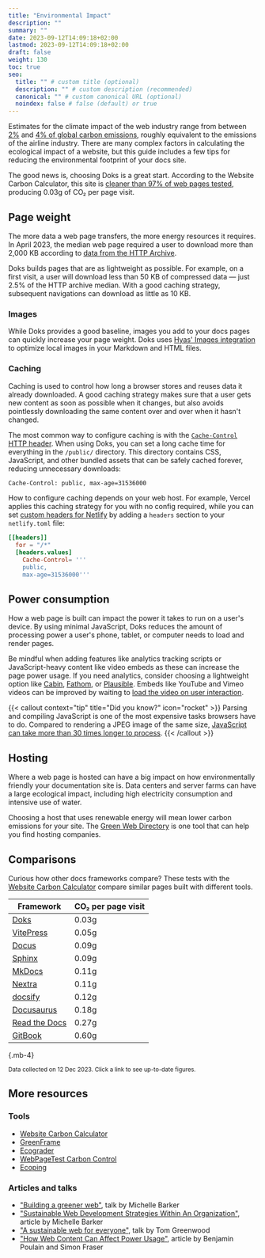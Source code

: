 ```yaml
---
title: "Environmental Impact"
description: ""
summary: ""
date: 2023-09-12T14:09:18+02:00
lastmod: 2023-09-12T14:09:18+02:00
draft: false
weight: 130
toc: true
seo:
  title: "" # custom title (optional)
  description: "" # custom description (recommended)
  canonical: "" # custom canonical URL (optional)
  noindex: false # false (default) or true
---
```


Estimates for the climate impact of the web industry range from between [2%](https://www.sciencefocus.com/science/what-is-the-carbon-footprint-of-the-internet/) and [4% of global carbon emissions](https://www.bbc.com/future/article/20200305-why-your-internet-habits-are-not-as-clean-as-you-think), roughly equivalent to the emissions of the airline industry. There are many complex factors in calculating the ecological impact of a website, but this guide includes a few tips for reducing the environmental footprint of your docs site.

The good news is, choosing Doks is a great start. According to the Website Carbon Calculator, this site is [cleaner than 97% of web pages tested](https://www.websitecarbon.com/website/images-gethyas-com-docs-start-here-getting-started/), producing 0.03g of CO₂ per page visit.

## Page weight

The more data a web page transfers, the more energy resources it requires. In April 2023, the median web page required a user to download more than 2,000 KB according to [data from the HTTP Archive](https://httparchive.org/reports/state-of-the-web).

Doks builds pages that are as lightweight as possible. For example, on a first visit, a user will download less than 50 KB of compressed data — just 2.5% of the HTTP archive median. With a good caching strategy, subsequent navigations can download as little as 10 KB.

### Images

While Doks provides a good baseline, images you add to your docs pages can quickly increase your page weight. Doks uses [Hyas' Images integration](https://images.gethyas.com/) to optimize local images in your Markdown and HTML files.

### Caching

Caching is used to control how long a browser stores and reuses data it already downloaded. A good caching strategy makes sure that a user gets new content as soon as possible when it changes, but also avoids pointlessly downloading the same content over and over when it hasn't changed.

The most common way to configure caching is with the [`Cache-Control` HTTP header](https://csswizardry.com/2019/03/cache-control-for-civilians/). When using Doks, you can set a long cache time for everything in the `/public/` directory. This directory contains CSS, JavaScript, and other bundled assets that can be safely cached forever, reducing unnecessary downloads:

```bash
Cache-Control: public, max-age=31536000
```

How to configure caching depends on your web host. For example, Vercel applies this caching strategy for you with no config required, while you can set [custom headers for Netlify](https://docs.netlify.com/routing/headers/) by adding a `headers` section to your `netlify.toml` file:

```toml {title="netlify.toml"}
[[headers]]
  for = "/*"
  [headers.values]
    Cache-Control= '''
    public,
    max-age=31536000'''
```

## Power consumption

How a web page is built can impact the power it takes to run on a user's device. By using minimal JavaScript, Doks reduces the amount of processing power a user's phone, tablet, or computer needs to load and render pages.

Be mindful when adding features like analytics tracking scripts or JavaScript-heavy content like video embeds as these can increase the page power usage. If you need analytics, consider choosing a lightweight option like [Cabin](https://withcabin.com/), [Fathom](https://usefathom.com/), or [Plausible](https://plausible.io/). Embeds like YouTube and Vimeo videos can be improved by waiting to [load the video on user interaction](https://web.dev/iframe-lazy-loading/).

{{< callout context="tip" title="Did you know?" icon="rocket" >}}
Parsing and compiling JavaScript is one of the most expensive tasks browsers have to do. Compared to rendering a JPEG image of the same size, [JavaScript can take more than 30 times longer to process](https://medium.com/dev-channel/the-cost-of-javascript-84009f51e99e).
{{< /callout >}}

## Hosting

Where a web page is hosted can have a big impact on how environmentally friendly your documentation site is. Data centers and server farms can have a large ecological impact, including high electricity consumption and intensive use of water.

Choosing a host that uses renewable energy will mean lower carbon emissions for your site. The [Green Web Directory](https://www.thegreenwebfoundation.org/directory/) is one tool that can help you find hosting companies.

## Comparisons

Curious how other docs frameworks compare?
These tests with the [Website Carbon Calculator][wcc] compare similar pages built with different tools.

| Framework                   | CO₂ per page visit |
| --------------------------- | ------------------ |
| [Doks][dk-carbon]           | 0.03g              |
| [VitePress][vp-carbon]      | 0.05g              |
| [Docus][dc-carbon]          | 0.09g              |
| [Sphinx][sx-carbon]         | 0.09g              |
| [MkDocs][mk-carbon]         | 0.11g              |
| [Nextra][nx-carbon]         | 0.11g              |
| [docsify][dy-carbon]        | 0.12g              |
| [Docusaurus][ds-carbon]     | 0.18g              |
| [Read the Docs][rtd-carbon] | 0.27g              |
| [GitBook][gb-carbon]        | 0.60g              |
{.mb-4}

<small>Data collected on 12 Dec 2023. Click a link to see up-to-date figures.</small>

[dk-carbon]: https://www.websitecarbon.com/website/images-gethyas-com-docs-start-here-getting-started/
[vp-carbon]: https://www.websitecarbon.com/website/vitepress-dev-guide-what-is-vitepress/
[dc-carbon]: https://www.websitecarbon.com/website/docus-dev-introduction-getting-started/
[sx-carbon]: https://www.websitecarbon.com/website/sphinx-doc-org-en-master-usage-quickstart-html/
[mk-carbon]: https://www.websitecarbon.com/website/mkdocs-org-getting-started/
[nx-carbon]: https://www.websitecarbon.com/website/nextra-site-docs-docs-theme-start/
[dy-carbon]: https://www.websitecarbon.com/website/docsify-js-org/
[ds-carbon]: https://www.websitecarbon.com/website/docusaurus-io-docs/
[rtd-carbon]: https://www.websitecarbon.com/website/docs-readthedocs-io-en-stable-index-html/
[gb-carbon]: https://www.websitecarbon.com/website/docs-gitbook-com/

## More resources

### Tools

- [Website Carbon Calculator][wcc]
- [GreenFrame](https://greenframe.io/)
- [Ecograder](https://ecograder.com/)
- [WebPageTest Carbon Control](https://www.webpagetest.org/carbon-control/)
- [Ecoping](https://ecoping.earth/)

### Articles and talks

- ["Building a greener web"](https://youtu.be/EfPoOt7T5lg), talk by Michelle Barker
- ["Sustainable Web Development Strategies Within An Organization"](https://www.smashingmagazine.com/2022/10/sustainable-web-development-strategies-organization/), article by Michelle Barker
- ["A sustainable web for everyone"](https://2021.stateofthebrowser.com/speakers/tom-greenwood/), talk by Tom Greenwood
- ["How Web Content Can Affect Power Usage"](https://webkit.org/blog/8970/how-web-content-can-affect-power-usage/), article by Benjamin Poulain and Simon Fraser

[wcc]: https://www.websitecarbon.com/
